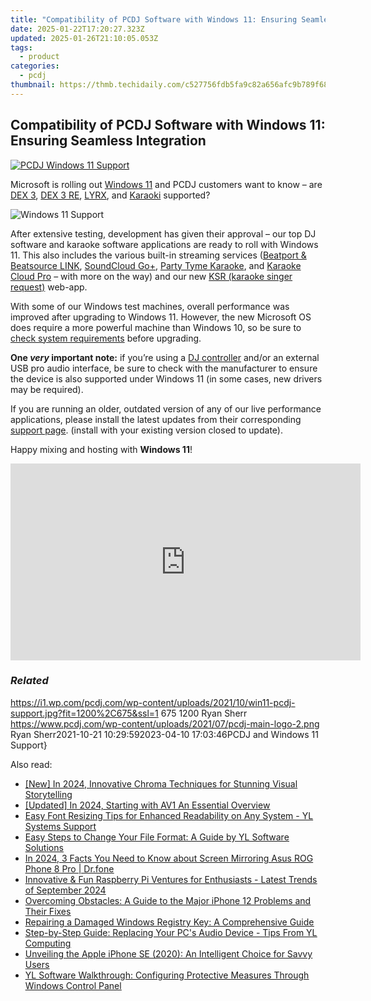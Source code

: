 ```yaml
---
title: "Compatibility of PCDJ Software with Windows 11: Ensuring Seamless Integration"
date: 2025-01-22T17:20:27.323Z
updated: 2025-01-26T21:10:05.053Z
tags:
  - product
categories:
  - pcdj
thumbnail: https://thmb.techidaily.com/c527756fdb5fa9c82a656afc9b789f6847f6b6b88be65833f54434dedbeaa5af.jpg
---
```


## Compatibility of PCDJ Software with Windows 11: Ensuring Seamless Integration

[![PCDJ Windows 11 Support](https://i1.wp.com/pcdj.com/wp-content/uploads/2021/10/win11-pcdj-support.jpg?resize=845%2C321&ssl=1)](https://i1.wp.com/pcdj.com/wp-content/uploads/2021/10/win11-pcdj-support.jpg?fit=1030%2C579&ssl=1 "PCDJ Windows 11 Support")

Microsoft is rolling out [Windows 11](https://blogs.windows.com/windowsexperience/2021/06/24/introducing-windows-11/) and PCDJ customers want to know – are [DEX 3](https://tools.techidaily.com/pcdj/products/), [DEX 3 RE](https://tools.techidaily.com/pcdj/products/), [LYRX](https://www.lyrxkaraoke.com), and [Karaoki](https://tools.techidaily.com/pcdj/products/) supported?

![Windows 11 Support](https://i2.wp.com/pcdj.com/wp-content/uploads/2021/10/Windows_11_logo.svg_.png?fit=300%2C55&ssl=1 "Windows 11 Support")

After extensive testing, development has given their approval – our top DJ software and karaoke software applications are ready to roll with Windows 11\. This also includes the various built-in streaming services ([Beatport & Beatsource LINK](https://tools.techidaily.com/pcdj/products/), [SoundCloud Go+](https://tools.techidaily.com/pcdj/products/), [Party Tyme Karaoke](https://tools.techidaily.com/pcdj/products/), and [Karaoke Cloud Pro](https://tools.techidaily.com/pcdj/products/) – with more on the way) and our new [KSR (karaoke singer request)](https://tools.techidaily.com/pcdj/products/) web-app.

With some of our Windows test machines, overall performance was improved after upgrading to Windows 11\. However, the new Microsoft OS does require a more powerful machine than Windows 10, so be sure to [check system requirements](https://www.microsoft.com/en-us/windows/windows-11-specifications) before upgrading.

**One _very_ important note:** if you’re using a [DJ controller](https://tools.techidaily.com/pcdj/products/) and/or an external USB pro audio interface, be sure to check with the manufacturer to ensure the device is also supported under Windows 11 (in some cases, new drivers may be required).

If you are running an older, outdated version of any of our live performance applications, please install the latest updates from their corresponding [support page](https://tools.techidaily.com/pcdj/products/). (install with your existing version closed to update).

Happy mixing and hosting with **Windows 11**!

<!-- affiliate ads begin -->
<iframe width="560" height="315" src="https://www.youtube.com/embed/FATJWpNYmio?si=72ugPTb3vJXz6cAM" title="YouTube video player" frameborder="0" allow="accelerometer; autoplay; clipboard-write; encrypted-media; gyroscope; picture-in-picture; web-share" referrerpolicy="strict-origin-when-cross-origin" allowfullscreen></iframe>
<!-- affiliate ads end -->

### _Related_

https://i1.wp.com/pcdj.com/wp-content/uploads/2021/10/win11-pcdj-support.jpg?fit=1200%2C675&ssl=1 675 1200 Ryan Sherr https://www.pcdj.com/wp-content/uploads/2021/07/pcdj-main-logo-2.png Ryan Sherr2021-10-21 10:29:592023-04-10 17:03:46PCDJ and Windows 11 Support}

<ins class="adsbygoogle"
     style="display:block"
     data-ad-format="autorelaxed"
     data-ad-client="ca-pub-7571918770474297"
     data-ad-slot="1223367746"></ins>

<ins class="adsbygoogle"
     style="display:block"
     data-ad-client="ca-pub-7571918770474297"
     data-ad-slot="8358498916"
     data-ad-format="auto"
     data-full-width-responsive="true"></ins>

<span class="atpl-alsoreadstyle">Also read:</span>
<div><ul>
<li><a href="https://youtube-docs.techidaily.com/n-2024-innovative-chroma-techniques-for-stunning-visual-storytelling/"><u>[New] In 2024, Innovative Chroma Techniques for Stunning Visual Storytelling</u></a></li>
<li><a href="https://fox-access.techidaily.com/updated-in-2024-starting-with-av1-an-essential-overview/"><u>[Updated] In 2024, Starting with AV1 An Essential Overview</u></a></li>
<li><a href="https://win-cloud.techidaily.com/easy-font-resizing-tips-for-enhanced-readability-on-any-system-yl-systems-support/"><u>Easy Font Resizing Tips for Enhanced Readability on Any System - YL Systems Support</u></a></li>
<li><a href="https://win-cloud.techidaily.com/easy-steps-to-change-your-file-format-a-guide-by-yl-software-solutions/"><u>Easy Steps to Change Your File Format: A Guide by YL Software Solutions</u></a></li>
<li><a href="https://screen-mirror.techidaily.com/in-2024-3-facts-you-need-to-know-about-screen-mirroring-asus-rog-phone-8-pro-drfone-by-drfone-android/"><u>In 2024, 3 Facts You Need to Know about Screen Mirroring Asus ROG Phone 8 Pro | Dr.fone</u></a></li>
<li><a href="https://hardware-updates.techidaily.com/innovative-and-fun-raspberry-pi-ventures-for-enthusiasts-latest-trends-of-september-2024/"><u>Innovative & Fun Raspberry Pi Ventures for Enthusiasts - Latest Trends of September 2024</u></a></li>
<li><a href="https://fox-that.techidaily.com/overcoming-obstacles-a-guide-to-the-major-iphone-12-problems-and-their-fixes/"><u>Overcoming Obstacles: A Guide to the Major iPhone 12 Problems and Their Fixes</u></a></li>
<li><a href="https://win-cloud.techidaily.com/repairing-a-damaged-windows-registry-key-a-comprehensive-guide/"><u>Repairing a Damaged Windows Registry Key: A Comprehensive Guide</u></a></li>
<li><a href="https://win-cloud.techidaily.com/step-by-step-guide-replacing-your-pcs-audio-device-tips-from-yl-computing/"><u>Step-by-Step Guide: Replacing Your PC's Audio Device - Tips From YL Computing</u></a></li>
<li><a href="https://buynow-reviews.techidaily.com/unveiling-the-apple-iphone-se-2020-an-intelligent-choice-for-savvy-users/"><u>Unveiling the Apple iPhone SE (2020): An Intelligent Choice for Savvy Users</u></a></li>
<li><a href="https://win-cloud.techidaily.com/yl-software-walkthrough-configuring-protective-measures-through-windows-control-panel/"><u>YL Software Walkthrough: Configuring Protective Measures Through Windows Control Panel</u></a></li>
</ul></div>

